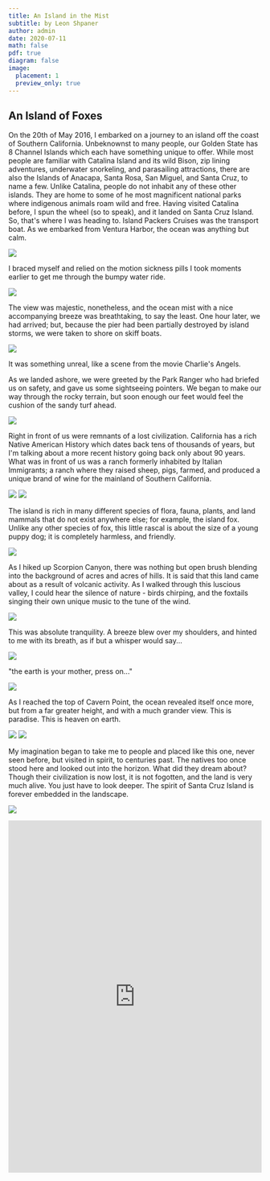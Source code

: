 ```yaml
---
title: An Island in the Mist
subtitle: by Leon Shpaner
author: admin
date: 2020-07-11
math: false
pdf: true
diagram: false
image: 
  placement: 1
  preview_only: true
---
```



## An Island of Foxes

On the 20th of May 2016, I embarked on a journey to an island off the coast of Southern California. Unbeknownst to many people, our Golden State has 8 Channel Islands which each have something unique to offer. While most people are familiar with Catalina Island and its wild Bison, zip lining adventures, underwater snorkeling, and parasailing attractions, there are also the Islands of Anacapa, Santa Rosa, San Miguel, and Santa Cruz, to name a few. Unlike Catalina, people do not inhabit any of these other islands. They are home to some of he most magnificent national parks where indigenous animals roam wild and free. Having visited Catalina before, I spun the wheel (so to speak), and it landed on Santa Cruz Island. So, that's where I was heading to. Island Packers Cruises was the transport boat. As we embarked from Ventura Harbor, the ocean was anything but calm. 

![](2.jpg)

I braced myself and relied on the motion sickness pills I took moments earlier to get me through the bumpy water ride. 

![](3.jpg)

The view was majestic, nonetheless, and the ocean mist with a nice accompanying breeze was breathtaking, to say the least. One hour later, we had arrived; but, because the pier had been partially destroyed by island storms, we were taken to shore on skiff boats. 

![](4.jpg)

It was something unreal, like a scene from the movie Charlie's Angels.

As we landed ashore, we were greeted by the Park Ranger who had briefed us on safety, and gave us some sightseeing  pointers. We began to make our way through the rocky terrain, but soon enough our feet would feel the cushion of the sandy turf ahead. 

![](5.jpg)

Right in front of us were remnants of a lost civilization. California has a rich Native American History which dates back tens of thousands of years, but I'm talking about a more recent history going back only about 90 years. What was in front of us was a ranch formerly inhabited by Italian Immigrants; a ranch where they raised sheep, pigs, farmed, and produced a unique brand of wine for the mainland of Southern California. 

![](6.jpg)
![](7.jpg)

The island is rich in many different species of flora, fauna, plants, and land mammals that do not exist anywhere else; for example, the island fox. Unlike any other species of fox, this little rascal is about the size of a young puppy dog; it is completely harmless, and friendly. 

![](8.jpg)

As I hiked up Scorpion Canyon, there was nothing but open brush blending into the background of acres and acres of hills. It is said that this land came about as a result of volcanic activity. As I walked through this luscious valley, I could hear the silence of nature - birds chirping, and the foxtails singing their own unique music to the tune of the wind. 

![](9.jpg)

This was absolute tranquility. A breeze blew over my shoulders, and hinted to me with its breath, as if but a whisper would say... 

![](10.jpg)

"the earth is your mother, press on..."  

![](1.jpg)

As I reached the top of Cavern Point, the ocean revealed itself once more, but from a far greater height, and with a much grander view. This is paradise. This is heaven on earth.

![](11.jpg)
![](12.jpg)

My imagination began to take me to people and placed like this one, never seen before, but visited in spirit, to centuries past. The natives too once stood here and looked out into the horizon. What did they dream about? Though their civilization is now lost, it is not fogotten, and the land is very much alive. You just have to look deeper. The spirit of Santa Cruz Island is forever embedded in the landscape. 

![](13.jpg)

<!-- blank line -->
<iframe width="100%" height="700px" src="https://www.youtube.com/embed/uF97b-YwfUA" frameborder="0" allow="accelerometer; autoplay; encrypted-media; gyroscope; picture-in-picture" allowfullscreen></iframe>
<!-- blank line -->
